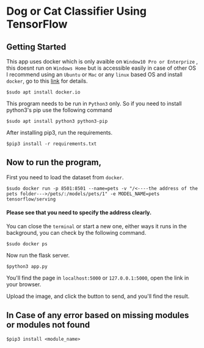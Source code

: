 # Dog or Cat Classifier Using TensorFlow

## Getting Started

This app uses docker which is only avaible on `Window10 Pro or Enterprize` , this doesnt run on `Windows Home`  but is accessible easily in case of other OS
I recommend using an `Ubuntu` or `Mac` or any `linux` based OS and install `docker`, go to this [link](https://docs.docker.com/get-docker/) for details.
    
    $sudo apt install docker.io

This program needs to be run in `Python3` only. So if you need to install python3's pip use the following command

    $sudo apt install python3 python3-pip

After installing pip3, run the requirements.

    $pip3 install -r requirements.txt

## Now to run the program,

First you need to load the dataset from `docker`.

    $sudo docker run -p 8501:8501 --name=pets -v "/<----the address of the pets folder--->/pets/:/models/pets/1" -e MODEL_NAME=pets tensorflow/serving

#### Please see that you need to specify the address clearly.

You can close the `terminal` or start a new one, either ways it runs in the background, you can check by the following command.

    $sudo docker ps

Now run the flask server.

    $python3 app.py

You'll find the page in `localhost:5000` or `127.0.0.1:5000`, open the link in your browser.

Upload the image, and click the button to send, and you'll find the result.

## In Case of any error based on missing modules or modules not found 

    $pip3 install <module_name>

